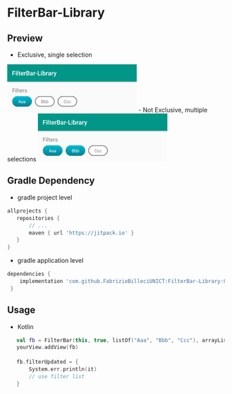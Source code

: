 # FilterBar-Library

## Preview
- Exclusive, single selection
<img src="images/ss_isExclusive.png" width="300px" />
- Not Exclusive, multiple selections
<img src="images/ss_notExclusive.png" width="300px" />

## Gradle Dependency
- gradle project level
 ```gradle 
allprojects {
    repositories {
        // ...
        maven { url 'https://jitpack.io' }
    }
}
```
- gradle application level
```gradle 
dependencies {
    implementation 'com.github.FabrizioBilleciUNICT:FilterBar-Library:0.1'
 }
 ```


## Usage
- Kotlin

 ```kotlin
    val fb = FilterBar(this, true, listOf("Aaa", "Bbb", "Ccc"), arrayListOf("Aaa"), "Filters")
    yourView.addView(fb)

    fb.filterUpdated = {
        System.err.println(it)
        // use filter list
    } 
```
